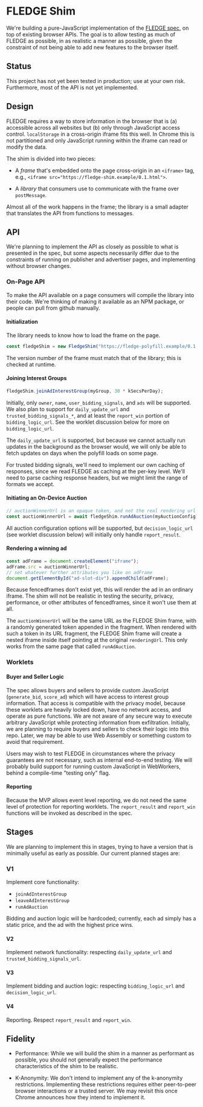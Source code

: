 # FLEDGE Shim

We're building a pure-JavaScript implementation of the
[FLEDGE spec](https://github.com/WICG/turtledove/blob/master/FLEDGE.md), on top
of existing browser APIs. The goal is to allow testing as much of FLEDGE as
possible, in as realistic a manner as possible, given the constraint of not
being able to add new features to the browser itself.

## Status

This project has not yet been tested in production; use at your own risk.
Furthermore, most of the API is not yet implemented.

## Design

FLEDGE requires a way to store information in the browser that is (a) accessible
across all websites but (b) only through JavaScript access control.
`localStorage` in a cross-origin iframe fits this well. In Chrome this is not
partitioned and only JavaScript running within the iframe can read or modify the
data.

The shim is divided into two pieces:

- A _frame_ that's embedded onto the page cross-origin in an `<iframe>` tag,
  e.g., `<iframe src="https://fledge-shim.example/0.1.html">`.

- A _library_ that consumers use to communicate with the frame over
  `postMessage`.

Almost all of the work happens in the frame; the library is a small adapter that
translates the API from functions to messages.

## API

We're planning to implement the API as closely as possible to what is presented
in the spec, but some aspects necessarily differ due to the constraints of
running on publisher and advertiser pages, and implementing without browser
changes.

### On-Page API

To make the API available on a page consumers will compile the library into
their code. We're thinking of making it available as an NPM package, or people
can pull from github manually.

#### Initialization

The library needs to know how to load the frame on the page.

```javascript
const fledgeShim = new FledgeShim("https://fledge-polyfill.example/0.1.html");
```

The version number of the frame must match that of the library; this is checked
at runtime.

#### Joining Interest Groups

```javascript
fledgeShim.joinAdInterestGroup(myGroup, 30 * kSecsPerDay);
```

Initially, only `owner`, `name`, `user_bidding_signals`, and `ads` will be
supported. We also plan to support for `daily_update_url` and
`trusted_bidding_signals_*`, and at least the `report_win` portion of
`bidding_logic_url`. See the worklet discussion below for more on
`bidding_logic_url`.

The `daily_update_url` is supported, but because we cannot actually run updates
in the background as the browser would, we will only be able to fetch updates on
days when the polyfill loads on some page.

For trusted bidding signals, we'll need to implement our own caching of
responses, since we read FLEDGE as caching at the per-key level. We'll need to
parse caching response headers, but we might limit the range of formats we
accept.

#### Initiating an On-Device Auction

```javascript
// auctionWinnerUrl is an opaque token, and not the real rendering url
const auctionWinnerUrl = await fledgeShim.runAdAuction(myAuctionConfig);
```

All auction configuration options will be supported, but `decision_logic_url`
(see worklet discussion below) will initially only handle `report_result`.

#### Rendering a winning ad

```javascript
const adFrame = document.createElement("iframe");
adFrame.src = auctionWinnerUrl;
// set whatever further attributes you like on adFrame
document.getElementById("ad-slot-div").appendChild(adFrame);
```

Because fencedframes don't exist yet, this will render the ad in an ordinary
iframe. The shim will not be realistic in testing the security, privacy,
performance, or other attributes of fencedframes, since it won't use them at
all.

The `auctionWinnerUrl` will be the same URL as the FLEDGE Shim frame, with a
randomly generated token appended in the fragment. When rendered with such a
token in its URL fragment, the FLEDGE Shim frame will create a nested iframe
inside itself pointing at the original `renderingUrl`. This only works from the
same page that called `runAdAuction`.

### Worklets

#### Buyer and Seller Logic

The spec allows buyers and sellers to provide custom JavaScript (`generate_bid`,
`score_ad`) which will have access to interest group information. That access is
compatible with the privacy model, because these worklets are heavily locked
down, have no network access, and operate as pure functions. We are not aware of
any secure way to execute arbitrary JavaScript while protecting information from
exfiltration. Initially, we are planning to require buyers and sellers to check
their logic into this repo. Later, we may be able to use Web Assembly or
something custom to avoid that requirement.

Users may wish to test FLEDGE in circumstances where the privacy guarantees are
not necessary, such as internal end-to-end testing. We will probably build
support for running custom JavaScript in WebWorkers, behind a compile-time
"testing only" flag.

#### Reporting

Because the MVP allows event level reporting, we do not need the same level of
protection for reporting worklets. The `report_result` and `report_win`
functions will be invoked as described in the spec.

## Stages

We are planning to implement this in stages, trying to have a version that is
minimally useful as early as possible. Our current planned stages are:

### V1

Implement core functionality:

- `joinAdInterestGroup`
- `leaveAdInterestGroup`
- `runAdAuction`

Bidding and auction logic will be hardcoded; currently, each ad simply has a
static price, and the ad with the highest price wins.

#### V2

Implement network functionality: respecting `daily_update_url` and
`trusted_bidding_signals_url`.

#### V3

Implement bidding and auction logic: respecting `bidding_logic_url` and
`decision_logic_url`.

#### V4

Reporting. Respect `report_result` and `report_win`.

## Fidelity

- Performance: While we will build the shim in a manner as performant as
  possible, you should not generally expect the performance characteristics of
  the shim to be realistic.

- K-Anonymity: We don't intend to implement any of the k-anonymity restrictions.
  Implementing these restrictions requires either peer-to-peer browser
  interactions or a trusted server. We may revisit this once Chrome announces
  how they intend to implement it.
